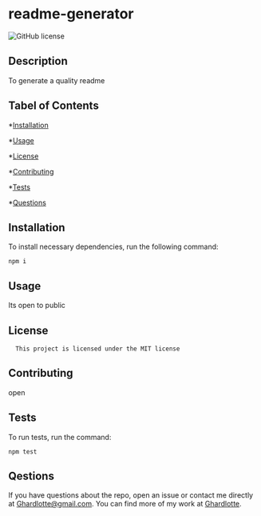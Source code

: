 # readme-generator
![GitHub license](https://img.shields.io/badge/license-MIT-blue.svg)

## Description

To generate a quality readme

## Tabel of Contents

*[Installation](#installation)

*[Usage](#usage)

*[License](#license)

*[Contributing](#contributing)

*[Tests](#tests)

*[Questions](#questions)

## Installation

To install necessary dependencies, run the following command:

```
npm i
```

## Usage

Its open to public

## License
      
      This project is licensed under the MIT license

## Contributing

open

## Tests

To run tests, run the command:

```
npm test
```

## Qestions

If you have questions about the repo, open an issue or contact me directly at Ghardlotte@gmail.com.  You can find more of my work at [Ghardlotte](https://github.com/Ghardlotte/).
